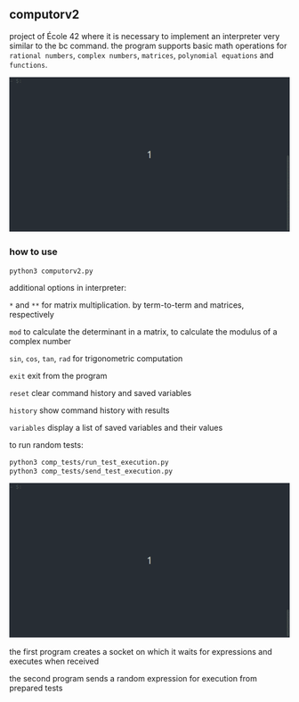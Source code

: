 ## computorv2

project of École 42 where it is necessary to implement an interpreter very similar to the bc command. the program supports basic math operations for `rational numbers`, `complex numbers`, `matrices`, `polynomial equations` and `functions`.

![](comp2.gif)

### how to use
```
python3 computorv2.py
```

additional options in interpreter:

`*` and `**` for matrix multiplication. by term-to-term and matrices, respectively

`mod` to calculate the determinant in a matrix, to calculate the modulus of a complex number

`sin`, `cos`, `tan`, `rad` for trigonometric computation

`exit` exit from the program

`reset` clear command history and saved variables

`history` show command history with results

`variables` display a list of saved variables and their values


to run random tests:

```
python3 comp_tests/run_test_execution.py
python3 comp_tests/send_test_execution.py
```

![](tests.gif)

the first program creates a socket on which it waits for expressions and executes when received

the second program sends a random expression for execution from prepared tests